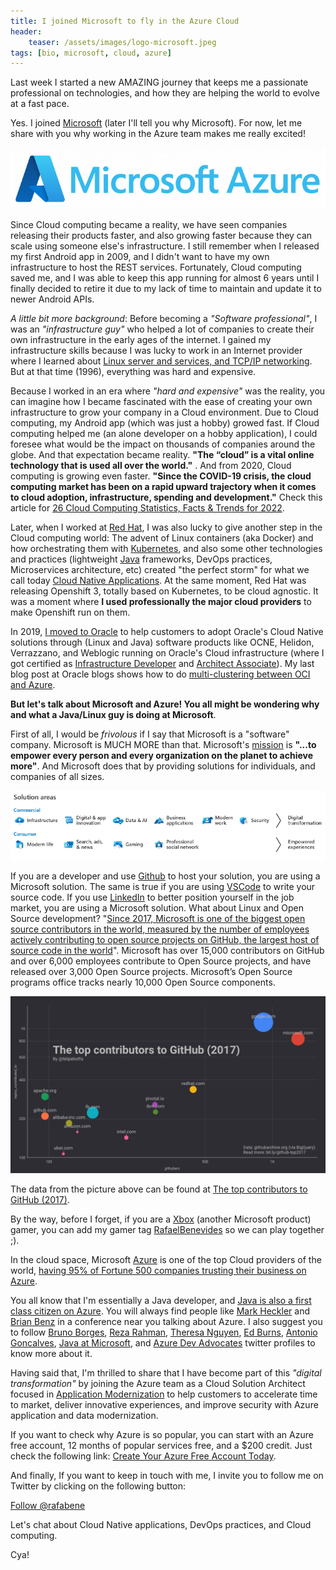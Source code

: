 ```yaml
---
title: I joined Microsoft to fly in the Azure Cloud
header:
    teaser: /assets/images/logo-microsoft.jpeg
tags: [bio, microsoft, cloud, azure]
---
```

Last week I started a new AMAZING journey that keeps me a passionate professional on technologies, and how they are helping the world to evolve at a fast pace.

Yes. I joined [Microsoft](https://www.microsoft.com/) (later I'll tell you why Microsoft). For now, let me share with you why working in the Azure team makes me really excited! 

![](/assets/images/Microsoft-Azure-Logo.png)

Since Cloud computing became a reality, we have seen companies releasing their products faster, and also growing faster because they can scale using someone else's infrastructure. I still remember when I released my first Android app in 2009, and I didn't want to have my own infrastructure to host the REST services. Fortunately, Cloud computing saved me, and I was able to keep this app running for almost 6 years until I finally decided to retire it due to my lack of time to maintain and update it to newer Android APIs.

_A little bit more background_: Before becoming a _"Software professional"_, I was an _"infrastructure guy"_ who helped a lot of companies to create their own infrastructure in the early ages of the internet. I gained my infrastructure skills because I was lucky to work in an Internet provider where I learned about [Linux server and services, and TCP/IP networking](/about/#the-linux-days). But at that time (1996), everything was hard and expensive.

Because I worked in an era where _"hard and expensive"_ was the reality, you can imagine how I became fascinated with the ease of creating your own infrastructure to grow your company in a Cloud environment. Due to Cloud computing, my Android app (which was just a hobby) growed fast. If Cloud computing helped me (an alone developer on a hobby application), I could foresee what would be the impact on thousands of companies around the globe. And that expectation became reality. **"The “cloud” is a vital online technology that is used all over the world."** . And from 2020, Cloud computing is growing even faster. **"Since the COVID-19 crisis, the cloud computing market has been on a rapid upward trajectory when it comes to cloud adoption, infrastructure, spending and development."** Check this article for [26 Cloud Computing Statistics, Facts & Trends for 2022](https://www.cloudwards.net/cloud-computing-statistics/).

Later, when I worked at [Red Hat](https://developers.redhat.com/), I was also lucky to give another step in the Cloud computing world: The advent of Linux containers (aka Docker) and how orchestrating them with [Kubernetes](https://kubernetes.io/), and also some other technologies and practices (lightweight [Java](https://spring.io/) frameworks, DevOps practices, Microservices architecture, etc)  created "the perfect storm" for what we call today [Cloud Native Applications](/2020/04/02/starting-cloud-native-applications/). At the same moment, Red Hat was releasing Openshift 3, totally based on Kubernetes, to be cloud agnostic. It was a moment where **I used professionally the major cloud providers** to make Openshift run on them. 

In 2019, [I moved to Oracle](/2019/07/12/I-joined-oracle/) to help customers to adopt Oracle's Cloud Native solutions through  (Linux and Java) software products like OCNE, Helidon, Verrazzano, and Weblogic running on Oracle's Cloud infrastructure (where I got certified as [Infrastructure Developer](https://www.credly.com/badges/f56cb9cf-d61e-4567-ad31-6fde39d08403) and [Architect Associate](https://www.credly.com/badges/e1e109ff-0d53-4f07-9485-e578673bae3a)). My last blog post at Oracle blogs shows how to do [multi-clustering between OCI and Azure](https://blogs.oracle.com/developers/post/multiclustering-between-oci-and-azure-with-verrazzano).

**But let's talk about Microsoft and Azure! You all might be wondering why and what a Java/Linux guy is doing at Microsoft**.

First of all, I would be _frivolous_ if I say that Microsoft is a "software" company. Microsoft is MUCH MORE than that. Microsoft's [mission](https://www.microsoft.com/en-us/about) is **"...to empower every person and every organization on the planet to achieve more"**. And Microsoft does that by providing solutions for individuals, and companies of all sizes. 

![](/assets/images/microsoft-solution-areas.png)

If you are a developer and use [Github](https://github.com/rafabene) to host your solution, you are using a Microsoft solution. The same is true if you are using [VSCode](https://code.visualstudio.com/) to write your source code.
If you use [LinkedIn](https://www.linkedin.com/in/rafabene/) to better position yourself in the job market, you are using a Microsoft solution.
What about Linux and Open Source development? "[Since 2017, Microsoft is one of the biggest open source contributors in the world, measured by the number of employees actively contributing to open source projects on GitHub, the largest host of source code in the world](https://en.wikipedia.org/wiki/Microsoft_and_open_source#:~:text=Since%202017%2C%20Microsoft%20is%20one,source%20code%20in%20the%20world.)". Microsoft has over 15,000 contributors on GitHub and over 6,000 employees contribute to Open Source projects, and have released over 3,000 Open Source projects. Microsoft’s Open Source programs office tracks nearly 10,000 Open Source components.

![](/assets/images/github-contributions-2017.png)

The data from the picture above can be found at [The top contributors to GitHub (2017)](https://datastudio.google.com/u/0/reporting/0ByGAKP3QmCjLU1JzUGtJdTlNOG8/page/Q3DM).

By the way, before I forget, if you are a [Xbox](https://www.xbox.com) (another Microsoft product) gamer, you can add my gamer tag [RafaelBenevides](https://live.xbox.com/en-US/Profile?Gamertag=RafaelBenevides) so we can play together ;).

In the cloud space, Microsoft [Azure](https://azure.microsoft.com/) is one of the top Cloud providers of the world, [having 95% of Fortune 500 companies trusting their business on Azure](https://azure.microsoft.com/en-us/overview/what-is-azure/).

You all know that I'm essentially a Java developer, and [Java is also a first class citizen on Azure](https://azure.microsoft.com/en-us/develop/java/). You will always find people like [Mark Heckler](https://twitter.com/mkheck/) and [Brian Benz](https://twitter.com/bbenz) in a conference near you talking about Azure. I also suggest you to follow [Bruno Borges](https://twitter.com/brunoborges), [Reza Rahman](https://twitter.com/reza_rahman), [Theresa Nguyen](https://twitter.com/RockClimberT), [Ed Burns](https://twitter.com/edburns), [Antonio Goncalves](https://twitter.com/agoncal), [Java at Microsoft](https://twitter.com/JavaAtMicrosoft), and [Azure Dev Advocates](aka.ms/azureadvocates) twitter profiles to know more about it.

Having said that, I'm thrilled to share that I have become part of this _"digital transformation"_ by joining the Azure team as a Cloud Solution Architect focused in [Application Modernization](https://azure.microsoft.com/en-us/solutions/application-and-database-modernization/) to help customers to accelerate time to market, deliver innovative experiences, and improve security with Azure application and data modernization.

If you want to check why Azure is so popular, you can start with an Azure free account, 12 months of popular services free, and a $200 credit. Just check the following link: [Create Your Azure Free Account Today](https://azure.microsoft.com/en-us/free/).

And finally, If you want to keep in touch with me, I invite you to follow me on Twitter by clicking on the following button:

<a href="https://twitter.com/rafabene?ref_src=twsrc%5Etfw" class="twitter-follow-button" data-show-count="false">Follow @rafabene</a><script async src="https://platform.twitter.com/widgets.js" charset="utf-8"></script>

Let's chat about Cloud Native applications, DevOps practices, and Cloud computing.

Cya!
